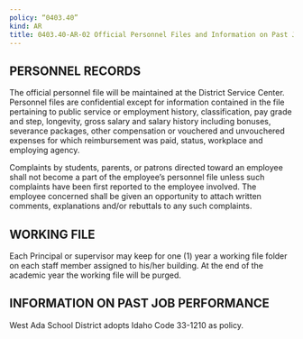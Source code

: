 ```yaml
---
policy: “0403.40”
kind: AR
title: 0403.40-AR-02 Official Personnel Files and Information on Past Job Performance
---
```


## PERSONNEL RECORDS
The official personnel file will be maintained at the District Service Center. Personnel files are confidential except for information contained in the file pertaining to public service or employment history, classification, pay grade and step, longevity, gross salary and salary history including bonuses, severance packages, other compensation or vouchered and unvouchered expenses for which reimbursement was paid, status, workplace and employing agency.

Complaints by students, parents, or patrons directed toward an employee shall not become a part of the employee’s personnel file unless such complaints have been first reported to the employee involved. The employee concerned shall be given an opportunity to attach written comments, explanations and/or rebuttals to any such complaints.


## WORKING FILE
Each Principal or supervisor may keep for one (1) year a working file folder on each staff member assigned to his/her building. At the end of the academic year the working file will be purged.

## INFORMATION ON PAST JOB PERFORMANCE
West Ada School District adopts Idaho Code 33-1210 as policy.

